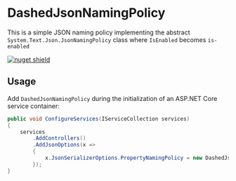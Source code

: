 # DashedJsonNamingPolicy

This is a simple JSON naming policy implementing the abstract `System.Text.Json.JsonNamingPolicy` class where `IsEnabled` becomes `is-enabled`

[![nuget shield](https://img.shields.io/nuget/v/DashedJsonNamingPolicy)](https://www.nuget.org/packages/DashedJsonNamingPolicy)

## Usage

Add `DashedJsonNamingPolicy` during the initialization of an ASP.NET Core service container:

```csharp
public void ConfigureServices(IServiceCollection services)
{
    services
        .AddControllers()
        .AddJsonOptions(x =>
        {
            x.JsonSerializerOptions.PropertyNamingPolicy = new DashedJsonNamingPolicy.DashedJsonNamingPolicy();
        });
}
```
